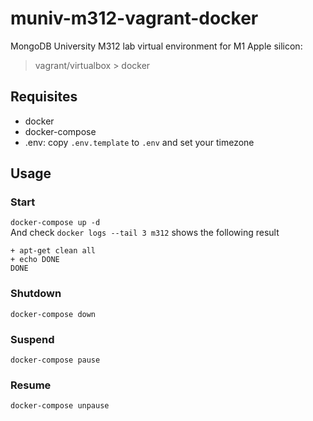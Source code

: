 # muniv-m312-vagrant-docker

MongoDB University M312 lab virtual environment for M1 Apple silicon:

> vagrant/virtualbox > docker

## Requisites

- docker
- docker-compose
- .env: copy `.env.template` to `.env` and set your timezone

## Usage

### Start

`docker-compose up -d`<br>
And check `docker logs --tail 3 m312` shows the following result

```
+ apt-get clean all
+ echo DONE
DONE
```

### Shutdown

`docker-compose down`

### Suspend

`docker-compose pause`

### Resume

`docker-compose unpause`
